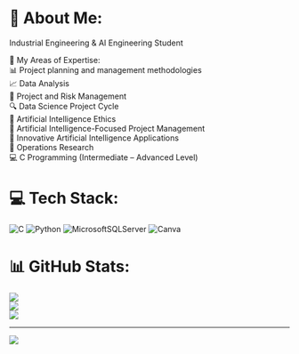 # 💫 About Me:
Industrial Engineering & AI Engineering Student

💼 My Areas of Expertise:  
📊 Project planning and management methodologies  
📈 Data Analysis  
🧩 Project and Risk Management  
🔍 Data Science Project Cycle  
🤖 Artificial Intelligence Ethics  
🧠 Artificial Intelligence-Focused Project Management  
🚀 Innovative Artificial Intelligence Applications  
📐 Operations Research  
💻 C Programming (Intermediate – Advanced Level)


# 💻 Tech Stack:
![C](https://img.shields.io/badge/c-%2300599C.svg?style=flat&logo=c&logoColor=white) ![Python](https://img.shields.io/badge/python-3670A0?style=flat&logo=python&logoColor=ffdd54) ![MicrosoftSQLServer](https://img.shields.io/badge/Microsoft%20SQL%20Server-CC2927?style=flat&logo=microsoft%20sql%20server&logoColor=white) ![Canva](https://img.shields.io/badge/Canva-%2300C4CC.svg?style=flat&logo=Canva&logoColor=white)
# 📊 GitHub Stats:
![](https://github-readme-stats.vercel.app/api?username=Gulnaz-Aydemir&theme=ayu-mirage&hide_border=false&include_all_commits=true&count_private=true)<br/>
![](https://nirzak-streak-stats.vercel.app/?user=Gulnaz-Aydemir&theme=ayu-mirage&hide_border=false)<br/>
![](https://github-readme-stats.vercel.app/api/top-langs/?username=Gulnaz-Aydemir&theme=ayu-mirage&hide_border=false&include_all_commits=true&count_private=true&layout=compact)

---
[![](https://visitcount.itsvg.in/api?id=Gulnaz-Aydemir&icon=0&color=0)](https://visitcount.itsvg.in)


